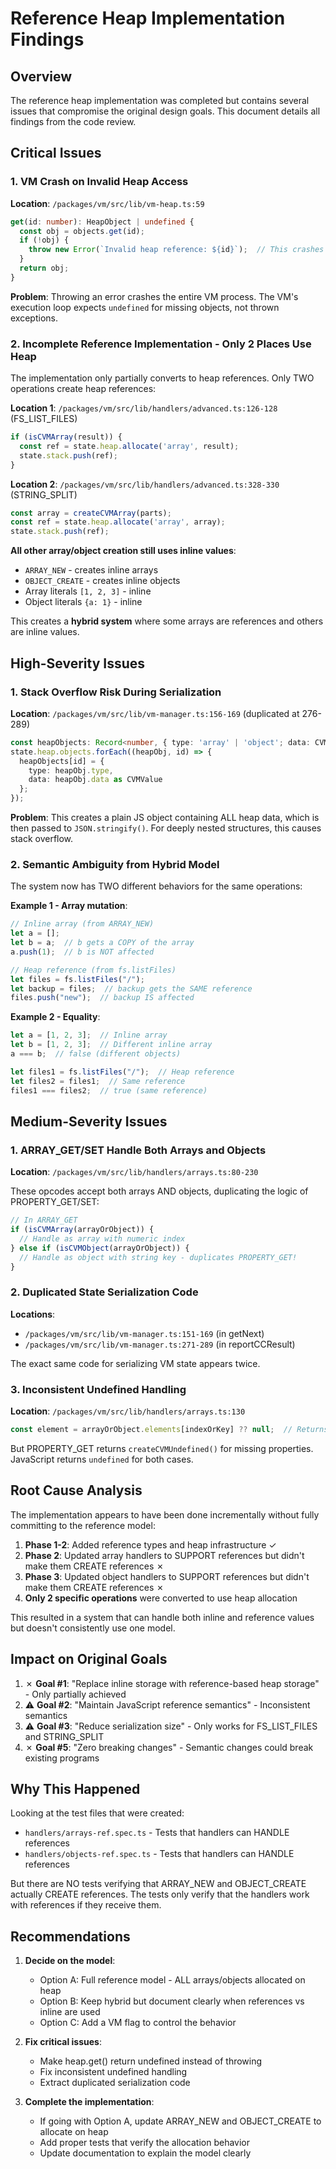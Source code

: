 # Reference Heap Implementation Findings

## Overview
The reference heap implementation was completed but contains several issues that compromise the original design goals. This document details all findings from the code review.

## Critical Issues

### 1. VM Crash on Invalid Heap Access
**Location**: `/packages/vm/src/lib/vm-heap.ts:59`
```typescript
get(id: number): HeapObject | undefined {
  const obj = objects.get(id);
  if (!obj) {
    throw new Error(`Invalid heap reference: ${id}`);  // This crashes the VM!
  }
  return obj;
}
```
**Problem**: Throwing an error crashes the entire VM process. The VM's execution loop expects `undefined` for missing objects, not thrown exceptions.

### 2. Incomplete Reference Implementation - Only 2 Places Use Heap

The implementation only partially converts to heap references. Only TWO operations create heap references:

**Location 1**: `/packages/vm/src/lib/handlers/advanced.ts:126-128` (FS_LIST_FILES)
```typescript
if (isCVMArray(result)) {
  const ref = state.heap.allocate('array', result);
  state.stack.push(ref);
}
```

**Location 2**: `/packages/vm/src/lib/handlers/advanced.ts:328-330` (STRING_SPLIT)
```typescript
const array = createCVMArray(parts);
const ref = state.heap.allocate('array', array);
state.stack.push(ref);
```

**All other array/object creation still uses inline values**:
- `ARRAY_NEW` - creates inline arrays
- `OBJECT_CREATE` - creates inline objects  
- Array literals `[1, 2, 3]` - inline
- Object literals `{a: 1}` - inline

This creates a **hybrid system** where some arrays are references and others are inline values.

## High-Severity Issues

### 1. Stack Overflow Risk During Serialization
**Location**: `/packages/vm/src/lib/vm-manager.ts:156-169` (duplicated at 276-289)
```typescript
const heapObjects: Record<number, { type: 'array' | 'object'; data: CVMValue }> = {};
state.heap.objects.forEach((heapObj, id) => {
  heapObjects[id] = {
    type: heapObj.type,
    data: heapObj.data as CVMValue
  };
});
```
**Problem**: This creates a plain JS object containing ALL heap data, which is then passed to `JSON.stringify()`. For deeply nested structures, this causes stack overflow.

### 2. Semantic Ambiguity from Hybrid Model
The system now has TWO different behaviors for the same operations:

**Example 1 - Array mutation**:
```javascript
// Inline array (from ARRAY_NEW)
let a = [];
let b = a;  // b gets a COPY of the array
a.push(1);  // b is NOT affected

// Heap reference (from fs.listFiles)
let files = fs.listFiles("/");
let backup = files;  // backup gets the SAME reference
files.push("new");  // backup IS affected
```

**Example 2 - Equality**:
```javascript
let a = [1, 2, 3];  // Inline array
let b = [1, 2, 3];  // Different inline array
a === b;  // false (different objects)

let files1 = fs.listFiles("/");  // Heap reference
let files2 = files1;  // Same reference
files1 === files2;  // true (same reference)
```

## Medium-Severity Issues

### 1. ARRAY_GET/SET Handle Both Arrays and Objects
**Location**: `/packages/vm/src/lib/handlers/arrays.ts:80-230`

These opcodes accept both arrays AND objects, duplicating the logic of PROPERTY_GET/SET:
```typescript
// In ARRAY_GET
if (isCVMArray(arrayOrObject)) {
  // Handle as array with numeric index
} else if (isCVMObject(arrayOrObject)) {
  // Handle as object with string key - duplicates PROPERTY_GET!
}
```

### 2. Duplicated State Serialization Code
**Locations**: 
- `/packages/vm/src/lib/vm-manager.ts:151-169` (in getNext)
- `/packages/vm/src/lib/vm-manager.ts:271-289` (in reportCCResult)

The exact same code for serializing VM state appears twice.

### 3. Inconsistent Undefined Handling
**Location**: `/packages/vm/src/lib/handlers/arrays.ts:130`
```typescript
const element = arrayOrObject.elements[indexOrKey] ?? null;  // Returns null
```

But PROPERTY_GET returns `createCVMUndefined()` for missing properties. JavaScript returns `undefined` for both cases.

## Root Cause Analysis

The implementation appears to have been done incrementally without fully committing to the reference model:

1. **Phase 1-2**: Added reference types and heap infrastructure ✓
2. **Phase 2**: Updated array handlers to SUPPORT references but didn't make them CREATE references ✗
3. **Phase 3**: Updated object handlers to SUPPORT references but didn't make them CREATE references ✗
4. **Only 2 specific operations** were converted to use heap allocation

This resulted in a system that can handle both inline and reference values but doesn't consistently use one model.

## Impact on Original Goals

1. ✗ **Goal #1**: "Replace inline storage with reference-based heap storage" - Only partially achieved
2. ⚠️ **Goal #2**: "Maintain JavaScript reference semantics" - Inconsistent semantics
3. ⚠️ **Goal #3**: "Reduce serialization size" - Only works for FS_LIST_FILES and STRING_SPLIT
4. ✗ **Goal #5**: "Zero breaking changes" - Semantic changes could break existing programs

## Why This Happened

Looking at the test files that were created:
- `handlers/arrays-ref.spec.ts` - Tests that handlers can HANDLE references
- `handlers/objects-ref.spec.ts` - Tests that handlers can HANDLE references

But there are NO tests verifying that ARRAY_NEW and OBJECT_CREATE actually CREATE references. The tests only verify that the handlers work with references if they receive them.

## Recommendations

1. **Decide on the model**:
   - Option A: Full reference model - ALL arrays/objects allocated on heap
   - Option B: Keep hybrid but document clearly when references vs inline are used
   - Option C: Add a VM flag to control the behavior

2. **Fix critical issues**:
   - Make heap.get() return undefined instead of throwing
   - Fix inconsistent undefined handling
   - Extract duplicated serialization code

3. **Complete the implementation**:
   - If going with Option A, update ARRAY_NEW and OBJECT_CREATE to allocate on heap
   - Add proper tests that verify the allocation behavior
   - Update documentation to explain the model clearly